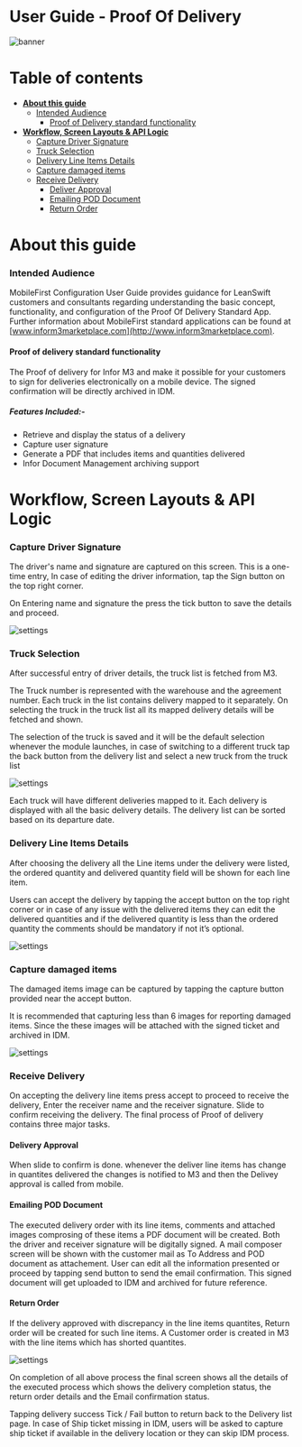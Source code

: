 

# User Guide - Proof Of Delivery

<img src="../../../images/banner-mobilefirst-cloudsuite.jpg" alt="banner" style="zoom:100%;" />



# Table of contents

- **[About this guide](#about-this-guide)**
  - [Intended Audience](#intended-audience)
    - [Proof of Delivery standard functionality](#std-func)
- **[Workflow, Screen Layouts & API Logic](#wrk)**
  - [Capture Driver Signature](#driver-sign)
  - [Truck Selection](#truckDeliSel)
  - [Delivery Line Items Details](#deliDetail)
  - [Capture damaged items](#editDetail)
  - [Receive Delivery](#ReceiveDel)
    - [Deliver Approval](#delApprove)
    - [Emailing POD Document](#emailPOD)
    - [Return Order](#returnOrder)



# <a name="about-this-guide"></a>About this guide

### <a name="intended-audience"></a>Intended Audience

MobileFirst Configuration User Guide provides guidance for LeanSwift customers and consultants regarding understanding the basic concept, functionality, and configuration of the Proof Of Delivery Standard App. Further information about MobileFirst standard applications can be found at [www.inform3marketplace.com](http://www.inform3marketplace.com).

#### **<a name="std-func"></a>Proof of delivery standard functionality**

The Proof of delivery for Infor M3 and make it possible for your customers to sign for deliveries electronically on a mobile device. The signed confirmation will be directly archived in IDM.

##### Features Included:-

- Retrieve and display the status of a delivery
- Capture user signature
- Generate a PDF that includes items and quantities delivered
- Infor Document Management archiving support



# **<a name="wrk"></a>Workflow, Screen Layouts & API Logic**

### <a name="driver-sign"></a>Capture Driver Signature

The driver's name and signature are captured on this screen. This is a one-time entry, In case of editing the driver information, tap the Sign button on the top right corner.

On Entering name and signature the press the tick button to save the details and proceed.

<img src="../images/POD/POD1.gif" alt="settings" style="zoom:100%;" />



### <a name="truckDeliSel"></a>Truck Selection

After successful entry of driver details, the truck list is fetched from M3.

The Truck number is represented with the warehouse and the agreement number. Each truck in the list contains delivery mapped to it separately. On selecting the truck in the truck list all its mapped delivery details will be fetched and shown.

The selection of the truck is saved and it will be the default selection whenever the module launches, in case of switching to a different truck tap the back button from the delivery list and select a new truck from the truck list

<img src="../images/POD/POD2.gif" alt="settings" style="zoom:100%;" />

Each truck will have different deliveries mapped to it. Each delivery is displayed with all the basic delivery details. The delivery list can be sorted based on its departure date.

### <a name="deliDetail"></a>Delivery Line Items Details

After choosing the delivery all the Line items under the delivery were listed, the ordered quantity and delivered quantity field will be shown for each line item.

Users can accept the delivery by tapping the accept button on the top right corner or in case of any issue with the delivered items they can edit the delivered quantities and if the delivered quantity is less than the ordered quantity the comments should be mandatory if not it’s optional.

<img src="../images/POD/POD3.gif" alt="settings" style="zoom:100%;" />

### <a name="editDetail"></a>Capture damaged items

The damaged items image can be captured by tapping the capture button provided near the accept button.

It is recommended that capturing less than 6 images for reporting damaged items. Since the these images will be attached with the signed ticket and archived in IDM.

<img src="../images/POD/POD4.gif" alt="settings" style="zoom:100%;" />



### <a name="ReceiveDel"></a>Receive Delivery

On accepting the delivery line items press accept to proceed to receive the delivery, Enter the receiver name and the receiver signature. Slide to confirm receiving the delivery. The final process of Proof of delivery contains three major tasks.

#### <a name="delApprove"></a>Delivery Approval

When slide to confirm is done. whenever the deliver line items has change in quantites delivered the changes is notified to M3 and then the Delivey approval is called from mobile.

#### <a name="emailPOD"></a>Emailing POD Document

The executed delivery order with its line items, comments and attached images comprosing of these items a PDF document will be created. Both the driver and receiver signature will be digitally signed. A mail composer screen will be shown with the customer mail as To Address and POD document as attachement. User can edit all the information presented or proceed by tapping send button to send the email confirmation. This signed document will get uploaded to IDM and archived for future reference.

#### <a name="returnOrder"></a>Return Order

If the delivery approved with discrepancy in the line items quantites, Return order will be created for such line items. A Customer order is created in M3 with the line items which has shorted quantites.



<img src="../images/POD/POD5.gif" alt="settings" style="zoom:100%;" />



On completion of all above process the final screen shows all the details of the executed process which shows the delivery completion status, the return order details and the Email confirmation status.

Tapping delivery success Tick / Fail button to return back to the Delivery list page. In case of Ship ticket missing in IDM, users will be asked to capture ship ticket if available in the delivery location or they can skip IDM process.



